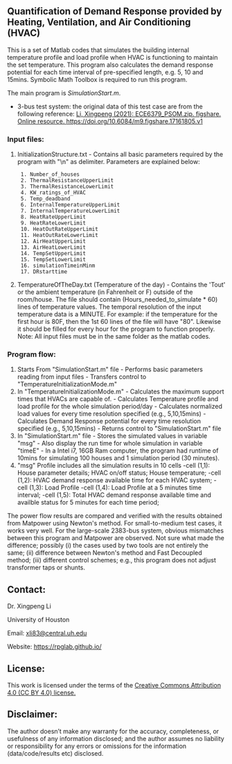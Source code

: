 ## Quantification of Demand Response provided by Heating, Ventilation, and Air Conditioning (HVAC)
This is a set of Matlab codes that simulates the building internal temperature profile and load profile when HVAC is functioning to maintain the set temperature. This program also calculates the demand response potential for each time interval of pre-specified length, e.g. 5, 10 and 15mins. Symbolic Math Toolbox is required to run this program.

The main program is *SimulationStart.m*. 

* 3-bus test system: the original data of this test case are from the following reference: <a class="off" href="/resources/ECE6379-PSOM/"  target="_blank">Li, Xingpeng (2021): ECE6379_PSOM.zip. figshare. Online resource. https://doi.org/10.6084/m9.figshare.17161805.v1</a>


### Input files:
1. InitializationStructure.txt - Contains all basic parameters required by the program with "\n" as delimiter. Parameters are explained below:

		1. Number_of_houses
		2. ThermalResistanceUpperLimit
		3. ThermalResistanceLowerLimit
		4. KW_ratings_of_HVAC
		5. Temp_deadband
		6. InternalTemperatureUpperLimit 
		7. InternalTemperatureLowerLimit
		8. HeatRateUpperLimit
		9. HeatRateLowerLimit 
		10. HeatOutRateUpperLimit
		11. HeatOutRateLowerLimit
		12. AirHeatUpperLimit
		13. AirHeatLowerLimit
		14. TempSetUpperLimit
		15. TempSetLowerLimit
		16. simulationTimeinMinm 
		17. DRstarttime
		
2. TemperatureOfTheDay.txt (Temperature of the day) - Contains the 'Tout' or the ambient temperature (in Fahrenheit or F) outside of the room/house. 
                            The file should contain (Hours_needed_to_simulate * 60) lines of temperature values.
							The temporal resolution of the input temperature data is a MINUTE.
                            For example: if the temperature for the first hour is 80F, then the 1st 60 lines of the file will have "80". Likewise it should be filled for every hour for the program to function properly.
Note: All input files must be in the same folder as the matlab codes.

### Program flow:
 1. Starts From "SimulationStart.m" file
           - Performs basic parameters reading from input files
           - Transfers control to "TemperatureInitializationMode.m"
 2. In "TemperatureInitializationMode.m"
           - Calculates the maximum support times that HVACs are capable of.
           - Calculates Temperature profile and load profile for the whole simulation period/day
           - Calculates normalized load values for every time resolution specified (e.g., 5,10,15mins) 
           - Calculates Demand Response potential for every time resolution specified (e.g., 5,10,15mins) 
           - Returns control to "SimulationStart.m" file
3. In "SimulationStart.m" file
           - Stores the simulated values in variable "msg"
           - Also display the run time for whole simulation in variable "timeE"
           - In a Intel i7, 16GB Ram computer, the program had runtime of 10mins for simulating 100 houses and 1 simulation    period (30 minutes).
4. "msg" Profile includes all the simulation results in 10 cells
	   -cell (1,1): House parameter details; HVAC on/off status; House temperature;
	   -cell (1,2): HVAC demand response available time for each HVAC system;
	   -cell (1,3): Load Profile
	   -cell (1,4): Load Profile at a 5 minutes time interval;
	   -cell (1,5): Total HVAC demand response available time and availble status for 5 minutes for each time period;


The power flow results are compared and verified with the results obtained from Matpower using Newton's method. For small-to-medium test cases, it works very well. For the large-scale 2383-bus system, obvious mismatches between this program and Matpower are observed. Not sure what made the difference; possibly (i) the cases used by two tools are not entirely the same; (ii) difference between Newton's method and Fast Decoupled method; (iii) different control schemes; e.g., this program does not adjust transformer taps or shunts.


## Contact:
Dr. Xingpeng Li

University of Houston

Email: xli83@central.uh.edu

Website: <a class="off" href="/"  target="_blank">https://rpglab.github.io/</a>


## License:
This work is licensed under the terms of the <a class="off" href="https://creativecommons.org/licenses/by/4.0/"  target="_blank">Creative Commons Attribution 4.0 (CC BY 4.0) license.</a>


## Disclaimer:
The author doesn’t make any warranty for the accuracy, completeness, or usefulness of any information disclosed; and the author assumes no liability or responsibility for any errors or omissions for the information (data/code/results etc) disclosed.

